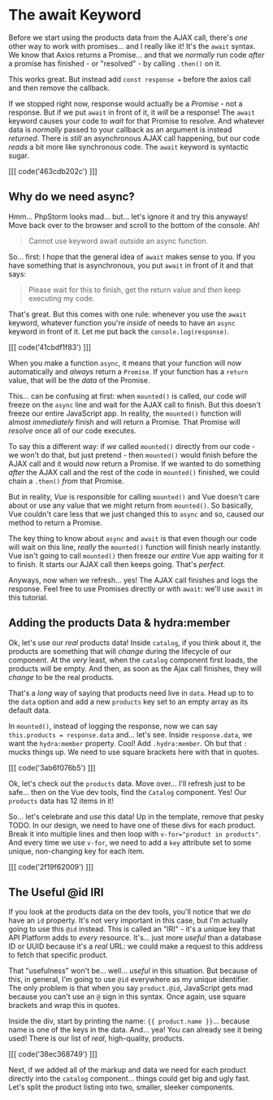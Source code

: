 # The await Keyword

Before we start using the products data from the AJAX call, there's *one* other
way to work with promises... and I really like it! It's the `await` syntax. We
know that Axios returns a Promise... and that we *normally* run code *after* a
promise has finished - or "resolved" - by calling `.then()` on it.

This works great. But instead add `const response =` before the axios call and
then remove the callback.

If we stopped right now, response would actually be a *Promise* - not a response.
But if we put `await` in front of it, it *will* be a response! The `await`
keyword causes your code to *wait* for that Promise to resolve. And whatever data
is *normally* passed to your callback as an argument is instead *returned*. There
is *still* an asynchronous AJAX call happening, but our code *reads* a bit more like
synchronous code. The `await` keyword is syntactic sugar.

[[[ code('463cdb202c') ]]]

## Why do we need async?

Hmm... PhpStorm looks mad... but... let's ignore it and try this anyways! Move
back over to the browser and scroll to the bottom of the console. Ah!

> Cannot use keyword await outside an async function.

So... first: I hope that the general idea of `await` makes sense to you. If you
have something that is asynchronous, you put `await` in front of it and that says:

> Please wait for this to finish, get the return value and *then* keep executing
> my code.

That's great. But this comes with one rule: whenever you use the `await` keyword,
whatever function you're *inside* of needs to have an `async` keyword in front of
it. Let me put back the `console.log(response)`.

[[[ code('41cbdf1f83') ]]]

When you make a function `async`, it means that your function will *now*
automatically and *always* return a `Promise`. If your function has a `return` value,
that will be the *data* of the Promise.

This... can be confusing at first: when `mounted()` is called, our code *will*
freeze on the `async` line and wait for the AJAX call to finish. But this doesn't
freeze our entire JavaScript app. In reality, the `mounted()` function will almost
*immediately* finish and will return a Promise. That Promise will *resolve* once
all of our code executes.

To say this a different way: if *we* called `mounted()` directly from our code -
we won't do that, but just pretend - then `mounted()` would finish before the
AJAX call and it would *now* return a Promise. If we wanted to do something
*after* the AJAX call and the rest of the code in `mounted()` finished, we could
chain a `.then()` *from* that Promise.

But in reality, *Vue* is responsible for calling `mounted()` and Vue doesn't
care about or use any value that we might return from `mounted()`. So basically,
Vue couldn't care less that we just changed this to `async` and so, caused our
method to return a Promise.

The key thing to know about `async` and `await` is that even though our code will
wait on this line, *really* the `mounted()` function will finish nearly instantly.
Vue isn't going to call `mounted()` then freeze our *entire* Vue app waiting for
it to finish. It starts our AJAX call then keeps going. That's *perfect*.

Anyways, now when we refresh... yes! The AJAX call finishes and logs the response.
Feel free to use Promises directly or with `await`: we'll use `await` in this tutorial.

## Adding the products Data & hydra:member

Ok, let's use our *real* products data! Inside `catalog`, if you think about it,
the products are something that will *change* during the lifecycle of our
component. At the *very* least, when the `catalog` component first loads, the
products will be empty. And then, as soon as the Ajax call finishes, they will
*change* to be the real products.

That's a *long* way of saying that products need live in `data`. Head up to
to the `data` option and add a new `products` key set to an empty array as its
default data.

In `mounted()`, instead of logging the response, now we can say
`this.products = response.data` and... let's see. Inside `response.data`, we want
the `hydra:member` property. Cool! Add `.hydra:member`. Oh but that `:` mucks
things up. We need to use square brackets here with that in quotes.

[[[ code('3ab6f076b5') ]]]

Ok, let's check out the `products` data. Move over... I'll refresh just to be
safe... then on the Vue dev tools, find the `Catalog` component. Yes! Our
`products` data has 12 items in it!

So... let's celebrate and *use* this data! Up in the template, remove that pesky
TODO. In our design, we need to have one of these divs for each product. Break it into
multiple lines and then loop with `v-for="product in products"`. And every time
we use `v-for`, we need to add a `key` attribute set to some unique, non-changing
key for each item.

[[[ code('2f19f62009') ]]]

## The Useful @id IRI

If you look at the products data on the dev tools, you'll notice that we *do* have
an `id` property. It's not very important in this case, but I'm actually
going to use this `@id` instead. This is called an "IRI" - it's a unique key
that API Platform adds to *every* resource. It's... just more *useful* than a
database ID or UUID because it's a *real* URL: we could make a request to this
address to fetch that specific product.

That "usefulness" won't be... well... *useful* in this situation. But because
of this, in general, I'm going to use `@id` everywhere as my unique identifier.
The only problem is that when you say `product.@id`, JavaScript gets mad because
you can't use an `@` sign in this syntax. Once again, use square brackets and
wrap this in quotes.

Inside the div, start by printing the name: `{{ product.name }}`... because
name is one of the keys in the data. And... yea! You can already see it being
used! There is our list of *real*, high-quality, products.

[[[ code('38ec368749') ]]]

Next, if we added all of the markup and data we need for each product directly
into the `catalog` component... things could get big and ugly fast. Let's split
the product listing into two, smaller, sleeker components.
